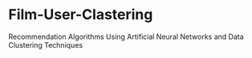 # Film-User-Clastering
Recommendation Algorithms Using Artificial Neural Networks and Data Clustering Techniques
